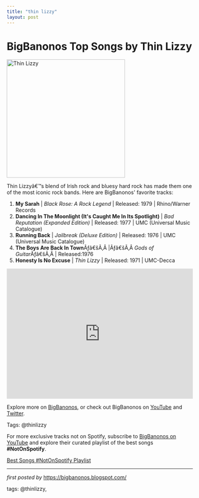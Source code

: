 ```yaml
---
title: "thin lizzy"
layout: post
---
```

<h1>BigBanonos Top Songs by Thin Lizzy</h1>
<div class="separator"> <a href="https://www.ft.com/__origami/service/image/v2/images/raw/ftcms%3Ad55ba18c-2e40-11ea-84be-a548267b914b?source=ig" > <img alt="Thin Lizzy" border="0" data-original-height="480" data-original-width="640" src="https://www.ft.com/__origami/service/image/v2/images/raw/ftcms%3Ad55ba18c-2e40-11ea-84be-a548267b914b?source=ig" width="320" /> </a>
</div>
<p>Thin Lizzyâ€™s blend of Irish rock and bluesy hard rock has made them one of the most iconic rock bands. Here are BigBanonos' favorite tracks:</p> <ol> <li><strong>My Sarah</strong> | <em>Black Rose: A Rock Legend</em> | Released: 1979 | Rhino/Warner Records</li> <li><strong>Dancing In The Moonlight (It's Caught Me In Its Spotlight)</strong> | <em>Bad Reputation (Expanded Edition)</em> | Released: 1977 | UMC (Universal Music Catalogue)</li> <li><strong>Running Back</strong> | <em>Jailbreak (Deluxe Edition)</em> | Released: 1976 | UMC (Universal Music Catalogue)</li><li><strong>The Boys Are Back In Town</strong>Ãƒâ€šÃ‚Â |Ãƒâ€šÃ‚Â <em>Gods of Guitar</em>Ãƒâ€šÃ‚Â | Released:1976</li> <li><strong>Honesty Is No Excuse</strong> | <em>Thin Lizzy</em> | Released: 1971 | UMC-Decca</li>
</ol> <div> <iframe allow="autoplay; clipboard-write; encrypted-media; fullscreen; picture-in-picture" allowfullscreen="" frameborder="0" height="352" loading="lazy" src="https://open.spotify.com/embed/playlist/2ihpAoicnM8T4DOZIfOJBW?utm_source=generator" width="100%"></iframe>
</div> <p>Explore more on <a href="https://bigbanonos.blogspot.com/">BigBanonos</a>, or check out BigBanonos on <a href="https://www.youtube.com/@BigBanonos">YouTube</a> and <a href="https://x.com/bigbanonos">Twitter</a>.</p> <p>Tags: @thinlizzy</p>


<!--Subscribe and Playlist Links-->
<div>
    <p>For more exclusive tracks not on Spotify, subscribe to <a href="https://www.youtube.com/@BigBanonos" target="_blank">BigBanonos on YouTube</a> and explore their curated playlist of the best songs <strong>#NotOnSpotify</strong>.</p>
    <p><a href="https://www.youtube.com/playlist?list=PLtuNtuTatqI0kFahUCbtbfenC_ET5O_tr" target="_blank">Best Songs #NotOnSpotify Playlist<br /></a></p></div>

<hr />

<p><em>first posted by</em> <a href="https://bigbanonos.blogspot.com/" rel="noopener" target="_new">https://bigbanonos.blogspot.com/</a></p>

<p>tags: @thinlizzy,</p>
